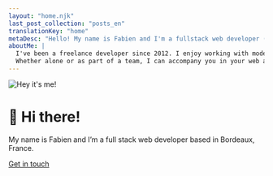 ```yaml
---
layout: "home.njk"
last_post_collection: "posts_en"
translationKey: "home"
metaDesc: "Hello! My name is Fabien and I'm a fullstack web developer (Symfony, Vue.js) from Bordeaux, France."
aboutMe: |
  I've been a freelance developer since 2012. I enjoy working with modern tools and technologies.
  Whether alone or as part of a team, I can accompany you in your web app or site project, adhering to standards that ensure solid, scalable and maintainable code.
---
```

![Hey it's me!](/img/me-250x250.webp)

# <span class="wave">👋</span> Hi there!

My name is Fabien and I’m a full stack web developer based in Bordeaux, France.

<a class="cta cta-big cta-home" href="/en/#contact">Get in touch</a>
